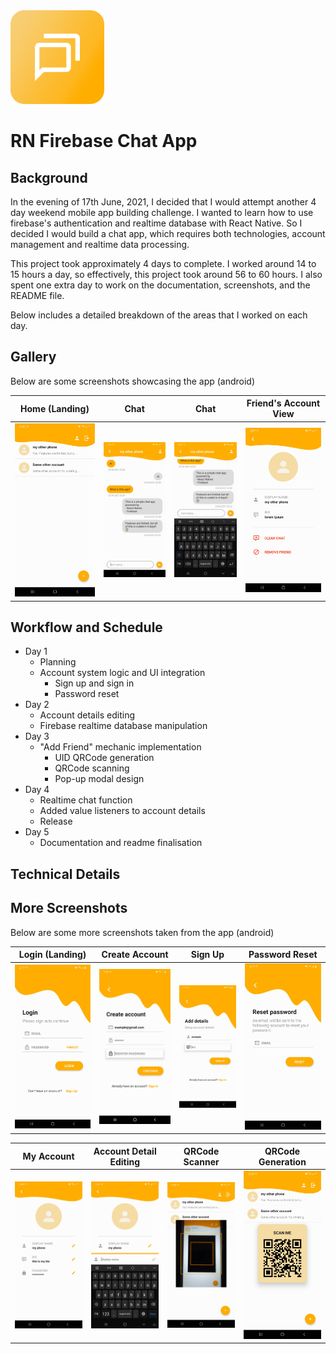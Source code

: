 <img src='./img/logo.png' width='150'>

# RN Firebase Chat App

## Background

In the evening of 17th June, 2021, I decided that I would attempt another 4 day weekend mobile app building challenge. I wanted to learn how to use firebase's authentication and realtime database with React Native. So I decided I would build a chat app, which requires both technologies, account management and realtime data processing.

This project took approximately 4 days to complete. I worked around 14 to 15 hours a day, so effectively, this project took around 56 to 60 hours. I also spent one extra day to work on the documentation, screenshots, and the README file.

Below includes a detailed breakdown of the areas that I worked on each day.

## Gallery

Below are some screenshots showcasing the app (android)

|        Home (Landing)        |             Chat              |             Chat              |      Friend's Account View      |
| :--------------------------: | :---------------------------: | :---------------------------: | :-----------------------------: |
| <img src='./img/s_home.jpg'> | <img src='./img/s_chat1.jpg'> | <img src='./img/s_chat2.jpg'> | <img src='./img/s_accView.jpg'> |


## Workflow and Schedule

- Day 1
    - Planning
    - Account system logic and UI integration
        - Sign up and sign in
        - Password reset
- Day 2
    - Account details editing
    - Firebase realtime database manipulation
- Day 3
    - "Add Friend" mechanic implementation
        - UID QRCode generation
        - QRCode scanning
        - Pop-up modal design
- Day 4
    - Realtime chat function
    - Added value listeners to account details
    - Release
- Day 5
    - Documentation and readme finalisation

## Technical Details

## More Screenshots

Below are some more screenshots taken from the app (android)

|        Login (Landing)        |         Create Account         |             Sign Up             |        Password Reset         |
| :---------------------------: | :----------------------------: | :-----------------------------: | :---------------------------: |
| <img src='./img/s_login.jpg'> | <img src='./img/s_create.jpg'> | <img src='./img/s_details.jpg'> | <img src='./img/s_reset.jpg'> |

|         My Account          |     Account Detail Editing      |        QRCode Scanner         |       QRCode Generation        |
| :-------------------------: | :-----------------------------: | :---------------------------: | :----------------------------: |
| <img src='./img/s_acc.jpg'> | <img src='./img/s_accEdit.jpg'> | <img src='./img/s_scanner.jpg'> | <img src='./img/s_qrcode.jpg'> |